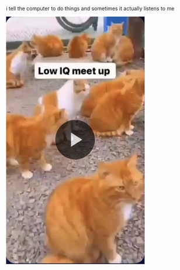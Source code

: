 i tell the computer to do things and sometimes it actually listens to me
<!--START_SECTION:update_image-->
<img src=https://raw.githubusercontent.com/sneakykestrel/sneakykestrel/main/.github/images/low-iq-meet-up.png height="" width="" align=left alt=kitty />
<!--END_SECTION:update_image-->

